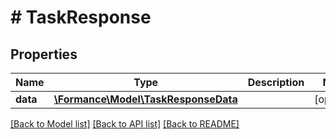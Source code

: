 # # TaskResponse

## Properties

Name | Type | Description | Notes
------------ | ------------- | ------------- | -------------
**data** | [**\Formance\Model\TaskResponseData**](TaskResponseData.md) |  | [optional]

[[Back to Model list]](../../README.md#models) [[Back to API list]](../../README.md#endpoints) [[Back to README]](../../README.md)
